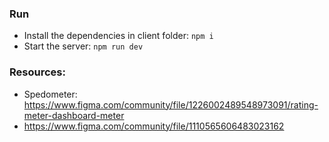 ### Run

- Install the dependencies in client folder: `npm i`
- Start the server: `npm run dev`

### Resources:

- Spedometer: https://www.figma.com/community/file/1226002489548973091/rating-meter-dashboard-meter
- https://www.figma.com/community/file/1110565606483023162
